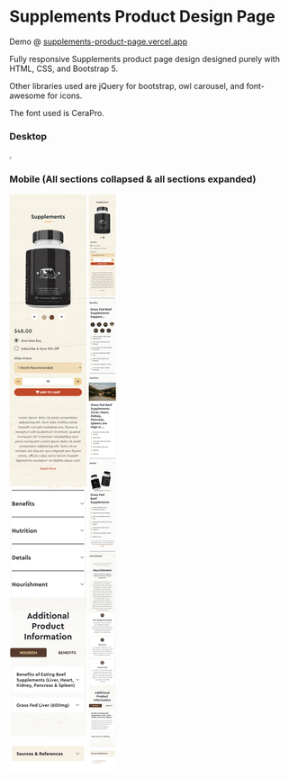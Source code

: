 # Supplements Product Design Page

Demo @ [supplements-product-page.vercel.app](https://supplements-product-page.vercel.app/)

Fully responsive Supplements product page design designed purely with HTML, CSS, and Bootstrap 5.

Other libraries used are jQuery for bootstrap, owl carousel, and font-awesome for icons.

The font used is CeraPro.

### Desktop

<img src=".\images\ss\desktop-ss.png" style="zoom: 25%;" />

### Mobile (All sections collapsed & all sections expanded)

![](.\images\ss\mobile-ss.png) ![](.\images\ss\mobile-ss-expanded.png)
